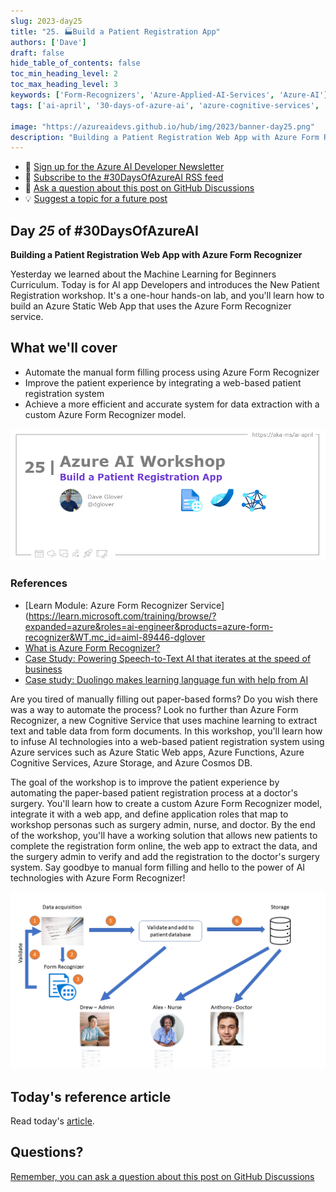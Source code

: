 ```yaml
---
slug: 2023-day25
title: "25. 🏭Build a Patient Registration App"
authors: ['Dave']
draft: false
hide_table_of_contents: false
toc_min_heading_level: 2
toc_max_heading_level: 3
keywords: ['Form-Recognizers', 'Azure-Applied-AI-Services', 'Azure-AI']
tags: ['ai-april', '30-days-of-azure-ai', 'azure-cognitive-services', 'app-developers', 'workshop']

image: "https://azureaidevs.github.io/hub/img/2023/banner-day25.png"
description: "Building a Patient Registration Web App with Azure Form Recognizer https://azureaidevs.github.io/hub/blog/2023-day25 #30DaysOfAzureAI #AzureAiDevs #AI #AzureFormRecognizer"
---
```


<head>

  <meta property="og:url" content="https://azureaidevs.github.io/hub/blog/2023-day25" />
  <meta property="og:title" content="Build a Patient Registration App" />
  <meta property="og:description" content="Building a Patient Registration Web App with Azure Form Recognizer https://azureaidevs.github.io/hub/blog/2023-day25 #30DaysOfAzureAI #AzureAiDevs #AI #AzureFormRecognizer" />
  <meta property="og:image" content="https://azureaidevs.github.io/hub/img/2023/banner-day25.png" />
  <meta property="og:type" content="article" />
  <meta property="og:site_name" content="Azure AI Developer" />
  

  <link rel="canonical" href="https://newpatiente2e.github.io/docs/"  />

</head>

- 📧 [Sign up for the Azure AI Developer Newsletter](https://aka.ms/azure-ai-dev-newsletter)
- 📰 [Subscribe to the #30DaysOfAzureAI RSS feed](https://azureaidevs.github.io/hub/blog/rss.xml)
- 📌 [Ask a question about this post on GitHub Discussions](https://github.com/AzureAiDevs/hub/discussions/categories/25-build-a-patient-registration-app)
- 💡 [Suggest a topic for a future post](https://github.com/AzureAiDevs/hub/discussions/categories/call-for-content)

## Day _25_ of #30DaysOfAzureAI

<!-- README
The following description is also used for the tweet. So it should be action oriented and grab attention 
If you update the description, please update the description: in the frontmatter as well.
-->

**Building a Patient Registration Web App with Azure Form Recognizer**

<!-- README
The following is the intro to the post. It should be a short teaser for the post.
-->

Yesterday we learned about the Machine Learning for Beginners Curriculum. Today is for AI app Developers and introduces the New Patient Registration workshop. It's a one-hour hands-on lab, and you'll learn how to build an Azure Static Web App that uses the Azure Form Recognizer service.

## What we'll cover

<!-- README
The following list is the main points of the post. There should be 3-4 main points.
 -->


- Automate the manual form filling process using Azure Form Recognizer
- Improve the patient experience by integrating a web-based patient registration system
- Achieve a more efficient and accurate system for data extraction with a custom Azure Form Recognizer model. 

<!-- 
- Main point 1
- Main point 2
- Main point 3 
- Main point 4
-->

![Image banner for day 25](./../../../static/img/2023/banner-day25.png)

<!-- README
Add or update a list relevant references here. These could be links to other blog posts, Microsoft Learn Module, videos, or other resources.
-->


### References

- [Learn Module: Azure Form Recognizer Service](https://learn.microsoft.com/training/browse/?expanded=azure&roles=ai-engineer&products=azure-form-recognizer&WT.mc_id=aiml-89446-dglover
- [What is Azure Form Recognizer?](https://learn.microsoft.com/azure/applied-ai-services/form-recognizer/overview?view=form-recog-3.0.0&WT.mc_id=aiml-89446-dglover)
- [Case Study: Powering Speech-to-Text AI that iterates at the speed of business](https://startups.microsoft.com/blog/powering-speech-to-text-ai?WT.mc_id=aiml-89446-dglover)
- [Case study: Duolingo makes learning language fun with help from AI](https://startups.microsoft.com/blog/duolingo-makes-learning-language-fun-with-help-from-ai?WT.mc_id=aiml-89446-dglover)


<!-- README
The following is the body of the post. It should be an overview of the post that you are referencing.
See the Learn More section, if you supplied a canonical link, then will be displayed here.
-->


Are you tired of manually filling out paper-based forms? Do you wish there was a way to automate the process? Look no further than Azure Form Recognizer, a new Cognitive Service that uses machine learning to extract text and table data from form documents. In this workshop, you'll learn how to infuse AI technologies into a web-based patient registration system using Azure services such as Azure Static Web apps, Azure Functions, Azure Cognitive Services, Azure Storage, and Azure Cosmos DB.

The goal of the workshop is to improve the patient experience by automating the paper-based patient registration process at a doctor's surgery. You'll learn how to create a custom Azure Form Recognizer model, integrate it with a web app, and define application roles that map to workshop personas such as surgery admin, nurse, and doctor. By the end of the workshop, you'll have a working solution that allows new patients to complete the registration form online, the web app to extract the data, and the surgery admin to verify and add the registration to the doctor's surgery system. Say goodbye to manual form filling and hello to the power of AI technologies with Azure Form Recognizer!

![](image.png)

## Today's reference article

Read today's [article](https://newpatiente2e.github.io/docs/).


## Questions?

[Remember, you can ask a question about this post on GitHub Discussions](https://github.com/AzureAiDevs/Discussions/discussions/categories/25-build-a-patient-registration-app)
